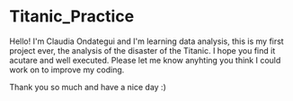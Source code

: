# Titanic_Practice

Hello! I'm Claudia Ondategui and I'm learning data analysis, this is my first project ever, the analysis of the disaster of the Titanic.
I hope you find it acutare and well executed. Please let me know anyhting you think I could work on to improve my coding. 

Thank you so much and have a nice day :)
